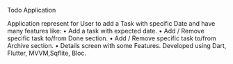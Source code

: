 Todo Application

Application represent for User to add a Task with specific Date and have many features like: 
•	Add a task with expected date.
•	Add / Remove specific task to/from Done section.
•	Add / Remove specific task to/from Archive section.
•	Details screen with some Features. Developed using Dart, Flutter, MVVM,Sqflite, Bloc.
